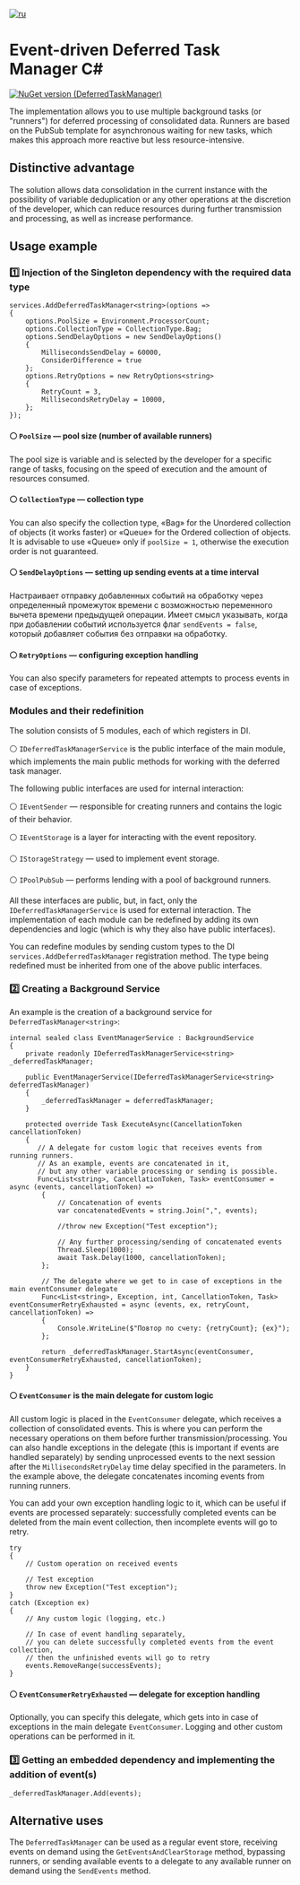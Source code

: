 [![ru](https://img.shields.io/badge/lang-ru-green.svg)](./README.ru.md)

# Event-driven Deferred Task Manager C#

[![NuGet version (DeferredTaskManager)](https://img.shields.io/nuget/v/DeferredTaskManager.svg?style=flat-square)](https://www.nuget.org/packages/DeferredTaskManager)


The implementation allows you to use multiple background tasks (or "runners") for deferred processing of consolidated data. Runners are based on the PubSub template for asynchronous waiting for new tasks, which makes this approach more reactive but less resource-intensive.

## Distinctive advantage

The solution allows data consolidation in the current instance with the possibility of variable deduplication or any other operations at the discretion of the developer, which can reduce resources during further transmission and processing, as well as increase performance.

## Usage example

### 1️⃣ Injection of the Singleton dependency with the required data type

```
services.AddDeferredTaskManager<string>(options =>
{
    options.PoolSize = Environment.ProcessorCount;
    options.CollectionType = CollectionType.Bag;
    options.SendDelayOptions = new SendDelayOptions()
    {
        MillisecondsSendDelay = 60000,
        ConsiderDifference = true
    };
    options.RetryOptions = new RetryOptions<string>
    {
        RetryCount = 3,
        MillisecondsRetryDelay = 10000,
    };
});
```
#### ⚪ `PoolSize` — pool size (number of available runners)
The pool size is variable and is selected by the developer for a specific range of tasks, focusing on the speed of execution and the amount of resources consumed.
#### ⚪ `CollectionType` — collection type
You can also specify the collection type, «Bag» for the Unordered collection of objects (it works faster) or «Queue» for the Ordered collection of objects. It is advisable to use «Queue» only if `poolSize = 1`, otherwise the execution order is not guaranteed.
#### ⚪ `SendDelayOptions` — setting up sending events at a time interval
Настраивает отправку добавленных событий на обработку через определенный промежуток времени с возможностью переменного вычета времени предыдущей операции. Имеет смысл указывать, когда при добавлении событий используется флаг `sendEvents = false`, который добавляет события без отправки на обработку.
#### ⚪ `RetryOptions` — configuring exception handling
You can also specify parameters for repeated attempts to process events in case of exceptions.

### Modules and their redefinition
  
The solution consists of 5 modules, each of which registers in DI.

  ⚪ `IDeferredTaskManagerService` is the public interface of the main module, which implements the main public methods for working with the deferred task manager.
  
The following public interfaces are used for internal interaction: 

  ⚪ `IEventSender` — responsible for creating runners and contains the logic of their behavior.
  
  ⚪ `IEventStorage` is a layer for interacting with the event repository.
  
  ⚪ `IStorageStrategy` — used to implement event storage.

  ⚪ `IPoolPubSub` — performs lending with a pool of background runners.
  
All these interfaces are public, but, in fact, only the `IDeferredTaskManagerService` is used for external interaction. The implementation of each module can be redefined by adding its own dependencies and logic (which is why they also have public interfaces). 

You can redefine modules by sending custom types to the DI `services.AddDeferredTaskManager` registration method. The type being redefined must be inherited from one of the above public interfaces.

### 2️⃣ Creating a Background Service
An example is the creation of a background service for `DeferredTaskManager<string>`:
```
internal sealed class EventManagerService : BackgroundService
{
    private readonly IDeferredTaskManagerService<string> _deferredTaskManager;

    public EventManagerService(IDeferredTaskManagerService<string> deferredTaskManager)
    {
        _deferredTaskManager = deferredTaskManager;
    }

    protected override Task ExecuteAsync(CancellationToken cancellationToken)
    {
       // A delegate for custom logic that receives events from running runners.
       // As an example, events are concatenated in it,
       // but any other variable processing or sending is possible.
       Func<List<string>, CancellationToken, Task> eventConsumer = async (events, cancellationToken) =>
        {
            // Concatenation of events
            var concatenatedEvents = string.Join(",", events);

            //throw new Exception("Test exception");

            // Any further processing/sending of concatenated events
            Thread.Sleep(1000);
            await Task.Delay(1000, cancellationToken);        
        };
        
        // The delegate where we get to in case of exceptions in the main eventConsumer delegate
        Func<List<string>, Exception, int, CancellationToken, Task> eventConsumerRetryExhausted = async (events, ex, retryCount, cancellationToken) =>
        {
            Console.WriteLine($"Повтор по счету: {retryCount}; {ex}");
        };

        return _deferredTaskManager.StartAsync(eventConsumer, eventConsumerRetryExhausted, cancellationToken);
    }
}
```

#### ⚪ `EventConsumer` is the main delegate for custom logic

All custom logic is placed in the `EventConsumer` delegate, which receives a collection of consolidated events. This is where you can perform the necessary operations on them before further transmission/processing. You can also handle exceptions in the delegate (this is important if events are handled separately) by sending unprocessed events to the next session after the `MillisecondsRetryDelay` time delay specified in the parameters. In the example above, the delegate concatenates incoming events from running runners.

You can add your own exception handling logic to it, which can be useful if events are processed separately: successfully completed events can be deleted from the main event collection, then incomplete events will go to retry.
```
try
{
    // Custom operation on received events

    // Test exception
    throw new Exception("Test exception");     
}
catch (Exception ex)
{
    // Any custom logic (logging, etc.)

    // In case of event handling separately,
    // you can delete successfully completed events from the event collection,
    // then the unfinished events will go to retry
    events.RemoveRange(successEvents);   
}
```
#### ⚪ `EventConsumerRetryExhausted` — delegate for exception handling
Optionally, you can specify this delegate, which gets into in case of exceptions in the main delegate `EventConsumer`. Logging and other custom operations can be performed in it.

### 3️⃣ Getting an embedded dependency and implementing the addition of event(s)

```
_deferredTaskManager.Add(events);
```
## Alternative uses
The `DeferredTaskManager` can be used as a regular event store, receiving events on demand using the `GetEventsAndClearStorage` method, bypassing runners, or sending available events to a delegate to any available runner on demand using the `SendEvents` method.
